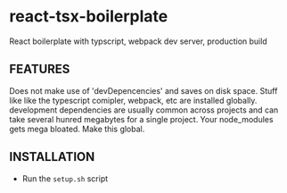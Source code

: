 # react-tsx-boilerplate

React boilerplate with typscript, webpack dev server, production build

## FEATURES

Does not make use of 'devDepencencies' and saves on disk space. Stuff like like the typescript comipler, webpack, etc are installed globally.
development dependencies are usually common across projects and can take several hunred
megabytes for a single project. Your node_modules gets mega bloated. Make this global.

## INSTALLATION
* Run the `setup.sh` script


